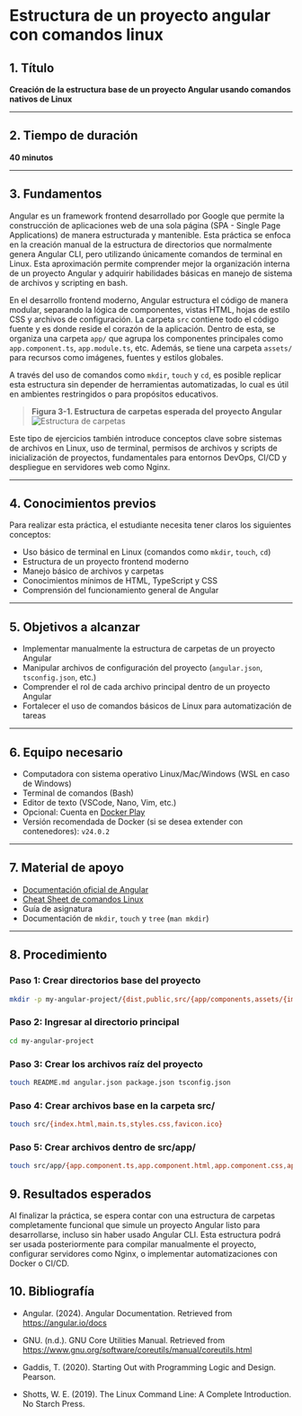 #  Estructura de un proyecto angular con comandos linux

## 1. Título  
**Creación de la estructura base de un proyecto Angular usando comandos nativos de Linux**

---

## 2. Tiempo de duración  
**40 minutos**

---

## 3. Fundamentos

Angular es un framework frontend desarrollado por Google que permite la construcción de aplicaciones web de una sola página (SPA - Single Page Applications) de manera estructurada y mantenible. Esta práctica se enfoca en la creación manual de la estructura de directorios que normalmente genera Angular CLI, pero utilizando únicamente comandos de terminal en Linux. Esta aproximación permite comprender mejor la organización interna de un proyecto Angular y adquirir habilidades básicas en manejo de sistema de archivos y scripting en bash.

En el desarrollo frontend moderno, Angular estructura el código de manera modular, separando la lógica de componentes, vistas HTML, hojas de estilo CSS y archivos de configuración. La carpeta `src` contiene todo el código fuente y es donde reside el corazón de la aplicación. Dentro de esta, se organiza una carpeta `app/` que agrupa los componentes principales como `app.component.ts`, `app.module.ts`, etc. Además, se tiene una carpeta `assets/` para recursos como imágenes, fuentes y estilos globales.

A través del uso de comandos como `mkdir`, `touch` y `cd`, es posible replicar esta estructura sin depender de herramientas automatizadas, lo cual es útil en ambientes restringidos o para propósitos educativos.

> **Figura 3-1. Estructura de carpetas esperada del proyecto Angular**  
> ![Estructura de carpetas](https://i.imgur.com/VRm4JVu.png)

Este tipo de ejercicios también introduce conceptos clave sobre sistemas de archivos en Linux, uso de terminal, permisos de archivos y scripts de inicialización de proyectos, fundamentales para entornos DevOps, CI/CD y despliegue en servidores web como Nginx.

---

## 4. Conocimientos previos

Para realizar esta práctica, el estudiante necesita tener claros los siguientes conceptos:

- Uso básico de terminal en Linux (comandos como `mkdir`, `touch`, `cd`)
- Estructura de un proyecto frontend moderno
- Manejo básico de archivos y carpetas
- Conocimientos mínimos de HTML, TypeScript y CSS
- Comprensión del funcionamiento general de Angular

---

## 5. Objetivos a alcanzar

- Implementar manualmente la estructura de carpetas de un proyecto Angular
- Manipular archivos de configuración del proyecto (`angular.json`, `tsconfig.json`, etc.)
- Comprender el rol de cada archivo principal dentro de un proyecto Angular
- Fortalecer el uso de comandos básicos de Linux para automatización de tareas

---

## 6. Equipo necesario

- Computadora con sistema operativo Linux/Mac/Windows (WSL en caso de Windows)
- Terminal de comandos (Bash)
- Editor de texto (VSCode, Nano, Vim, etc.)
- Opcional: Cuenta en [Docker Play](https://labs.play-with-docker.com/)
- Versión recomendada de Docker (si se desea extender con contenedores): `v24.0.2`

---

## 7. Material de apoyo

- [Documentación oficial de Angular](https://angular.io/docs)
- [Cheat Sheet de comandos Linux](https://files.fosswire.com/2007/08/fwunixref.pdf)
- Guía de asignatura
- Documentación de `mkdir`, `touch` y `tree` (`man mkdir`)

---

## 8. Procedimiento

### Paso 1: Crear directorios base del proyecto
```bash
mkdir -p my-angular-project/{dist,public,src/{app/components,assets/{images,fonts,styles}}}
```


### Paso 2: Ingresar al directorio principal
```bash
cd my-angular-project
```

### Paso 3: Crear los archivos raíz del proyecto
```bash
touch README.md angular.json package.json tsconfig.json
```

### Paso 4: Crear archivos base en la carpeta src/
```bash
touch src/{index.html,main.ts,styles.css,favicon.ico}
```

### Paso 5: Crear archivos dentro de src/app/
```bash
touch src/app/{app.component.ts,app.component.html,app.component.css,app.module.ts}
```

## 9. Resultados esperados
Al finalizar la práctica, se espera contar con una estructura de carpetas completamente funcional que simule un proyecto Angular listo para desarrollarse, incluso sin haber usado Angular CLI. Esta estructura podrá ser usada posteriormente para compilar manualmente el proyecto, configurar servidores como Nginx, o implementar automatizaciones con Docker o CI/CD.

## 10. Bibliografía
- Angular. (2024). Angular Documentation. Retrieved from https://angular.io/docs

- GNU. (n.d.). GNU Core Utilities Manual. Retrieved from https://www.gnu.org/software/coreutils/manual/coreutils.html

- Gaddis, T. (2020). Starting Out with Programming Logic and Design. Pearson.

- Shotts, W. E. (2019). The Linux Command Line: A Complete Introduction. No Starch Press.
